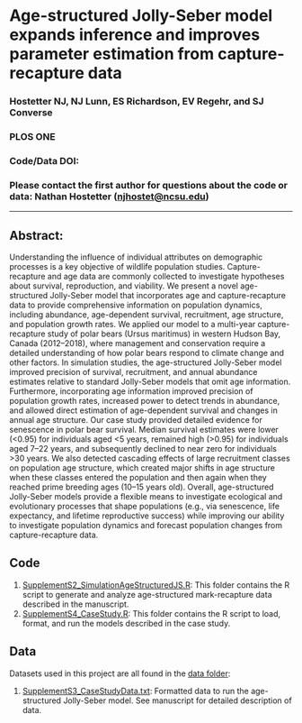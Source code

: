 # Age-structured Jolly-Seber model expands inference and improves parameter estimation from capture-recapture data

### Hostetter NJ, NJ Lunn, ES Richardson, EV Regehr, and SJ Converse

### PLOS ONE

### Code/Data DOI: 

### Please contact the first author for questions about the code or data: Nathan Hostetter (njhostet@ncsu.edu)
__________________________________________________________________________________________________________________________________________

## Abstract:
Understanding the influence of individual attributes on demographic processes is a key objective of wildlife population studies. Capture-recapture and age data are commonly collected to investigate hypotheses about survival, reproduction, and viability. We present a novel age-structured Jolly-Seber model that incorporates age and capture-recapture data to provide comprehensive information on population dynamics, including abundance, age-dependent survival, recruitment, age structure, and population growth rates. We applied our model to a multi-year capture-recapture study of polar bears (Ursus maritimus) in western Hudson Bay, Canada (2012–2018), where management and conservation require a detailed understanding of how polar bears respond to climate change and other factors. In simulation studies, the age-structured Jolly-Seber model improved precision of survival, recruitment, and annual abundance estimates relative to standard Jolly-Seber models that omit age information. Furthermore, incorporating age information improved precision of population growth rates, increased power to detect trends in abundance, and allowed direct estimation of age-dependent survival and changes in annual age structure. Our case study provided detailed evidence for senescence in polar bear survival. Median survival estimates were lower (<0.95) for individuals aged <5 years, remained high (>0.95) for individuals aged 7–22 years, and subsequently declined to near zero for individuals >30 years. We also detected cascading effects of large recruitment classes on population age structure, which created major shifts in age structure when these classes entered the population and then again when they reached prime breeding ages (10–15 years old). Overall, age-structured Jolly-Seber models provide a flexible means to investigate ecological and evolutionary processes that shape populations (e.g., via senescence, life expectancy, and lifetime reproductive success) while improving our ability to investigate population dynamics and forecast population changes from capture-recapture data.


## Code 
1) [SupplementS2_SimulationAgeStructuredJS.R](./simulation/): This folder contains the R script to generate and analyze age-structured mark-recapture data described in the manuscript.
2) [SupplementS4_CaseStudy.R](./CaseStudy/): This folder contains the R script to load, format, and run the models described in the case study.


## Data
Datasets used in this project are all found in the [data folder](./data):

1) [SupplementS3_CaseStudyData.txt](./data/): Formatted data to run the age-structured Jolly-Seber model. See manuscript for detailed description of data.

